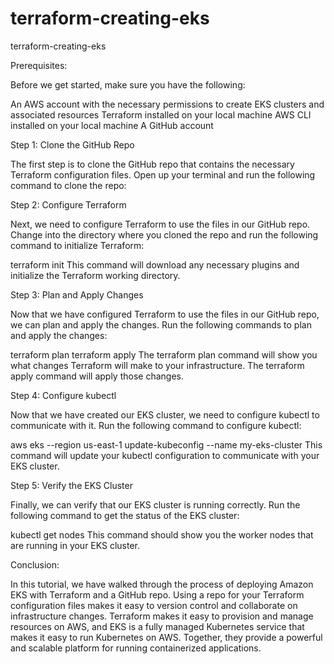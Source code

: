 # terraform-creating-eks
terraform-creating-eks

Prerequisites:

Before we get started, make sure you have the following:

An AWS account with the necessary permissions to create EKS clusters and associated resources
Terraform installed on your local machine
AWS CLI installed on your local machine
A GitHub account

Step 1: Clone the GitHub Repo

The first step is to clone the GitHub repo that contains the necessary Terraform configuration files. Open up your terminal and run the following command to clone the repo:

Step 2: Configure Terraform

Next, we need to configure Terraform to use the files in our GitHub repo. Change into the directory where you cloned the repo and run the following command to initialize Terraform:

terraform init
This command will download any necessary plugins and initialize the Terraform working directory.

Step 3: Plan and Apply Changes

Now that we have configured Terraform to use the files in our GitHub repo, we can plan and apply the changes. Run the following commands to plan and apply the changes:

terraform plan
terraform apply
The terraform plan command will show you what changes Terraform will make to your infrastructure. The terraform apply command will apply those changes.

Step 4: Configure kubectl

Now that we have created our EKS cluster, we need to configure kubectl to communicate with it. Run the following command to configure kubectl:

aws eks --region us-east-1 update-kubeconfig --name my-eks-cluster
This command will update your kubectl configuration to communicate with your EKS cluster.

Step 5: Verify the EKS Cluster

Finally, we can verify that our EKS cluster is running correctly. Run the following command to get the status of the EKS cluster:

kubectl get nodes
This command should show you the worker nodes that are running in your EKS cluster.

Conclusion:

In this tutorial, we have walked through the process of deploying Amazon EKS with Terraform and a GitHub repo. Using a repo for your Terraform configuration files makes it easy to version control and collaborate on infrastructure changes. Terraform makes it easy to provision and manage resources on AWS, and EKS is a fully managed Kubernetes service that makes it easy to run Kubernetes on AWS. Together, they provide a powerful and scalable platform for running containerized applications.
